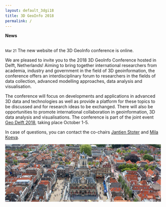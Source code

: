 ```yaml
---
layout: default_3dgi18
title: 3D GeoInfo 2018
permalink: /
---
```


<div class="well"><b>News</b><br/><br/>
  <p><small><span class="post-date">Mar 21</span></small> The new website of the 3D GeoInfo conference is online.</p>
</div>

We are pleased to invite you to the 2018 3D GeoInfo Conference hosted in Delft, Netherlands! Aiming to bring together international researchers from academia, industry and government in the field of 3D geoinformation, the conference offers an interdisciplinary forum to researchers in the fields of data collection, advanced modelling approaches, data analysis and visualisation.

The conference will focus on developments and applications in advanced 3D data and technologies as well as provide a platform for these topics to be discussed and for research ideas to be exchanged. There will also be opportunities to promote international collaboration in geoinformation, 3D data analysis and visualisations. The conference is part of the joint event [Geo Delft 2018](https://www.tudelft.nl/geodelft2018/), taking place October 1-5.

In case of questions, you can contact the co-chairs [Jantien Stoter](mailto:j.e.stoter@tudelft.nl) and [Mila Koeva](mailto:m.n.koeva@utwente.nl).

<img class="image img-responsive" src="img/Delft-Hall.jpg" /><br />